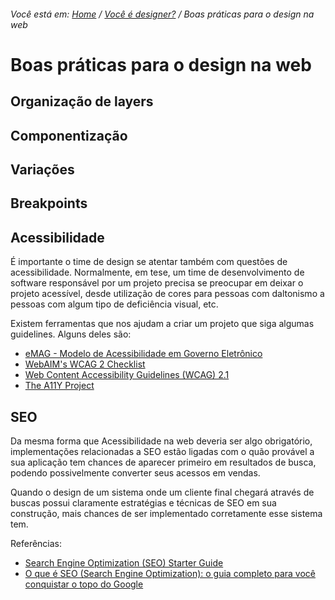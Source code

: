 ###### Você está em: [Home](/README.md) / [Você é designer?](/docs/chapter-2/) / Boas práticas para o design na web

# Boas práticas para o design na web

## Organização de layers

## Componentização

## Variações

## Breakpoints

## Acessibilidade

É importante o time de design se atentar também com questões de acessibilidade. Normalmente, em tese, um time de desenvolvimento de software responsável por um projeto precisa se preocupar em deixar o projeto acessível, desde utilização de cores para pessoas com daltonismo a pessoas com algum tipo de deficiência visual, etc.

Existem ferramentas que nos ajudam a criar um projeto que siga algumas guidelines. Alguns deles são:

- [eMAG - Modelo de Acessibilidade em Governo Eletrônico](https://emag.governoeletronico.gov.br/)
- [WebAIM's WCAG 2 Checklist](https://webaim.org/standards/wcag/checklist)
- [Web Content Accessibility Guidelines (WCAG) 2.1](https://www.w3.org/TR/WCAG21/)
- [The A11Y Project](https://www.a11yproject.com/)

## SEO

Da mesma forma que Acessibilidade na web deveria ser algo obrigatório, implementações relacionadas a SEO estão ligadas com o quão provável a sua aplicação tem chances de aparecer primeiro em resultados de busca, podendo possivelmente converter seus acessos em vendas.

Quando o design de um sistema onde um cliente final chegará através de buscas possui claramente estratégias e técnicas de SEO em sua construção, mais chances de ser implementado corretamente esse sistema tem.

Referências:

- [Search Engine Optimization (SEO) Starter Guide](https://developers.google.com/search/docs/beginner/seo-starter-guide)
- [O que é SEO (Search Engine Optimization): o guia completo para você conquistar o topo do Google](https://rockcontent.com/br/blog/o-que-e-seo/)
